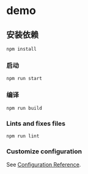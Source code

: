 # demo

## 安装依赖
```
npm install
```

### 启动
```
npm run start
```

### 编译
```
npm run build
```

### Lints and fixes files
```
npm run lint
```

### Customize configuration
See [Configuration Reference](https://cli.vuejs.org/config/).
